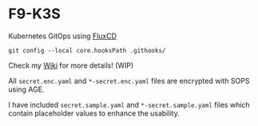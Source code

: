 # F9-K3S
Kubernetes GitOps using [FluxCD](https://fluxcd.io/)

`git config --local core.hooksPath .githooks/`

Check my [Wiki](https://wiki.f9.casa) for more details! (WIP)

All `secret.enc.yaml` and `*-secret.enc.yaml` files are encrypted with SOPS using AGE.

I have included `secret.sample.yaml` and `*-secret.sample.yaml` files which contain placeholder values to enhance the usability.